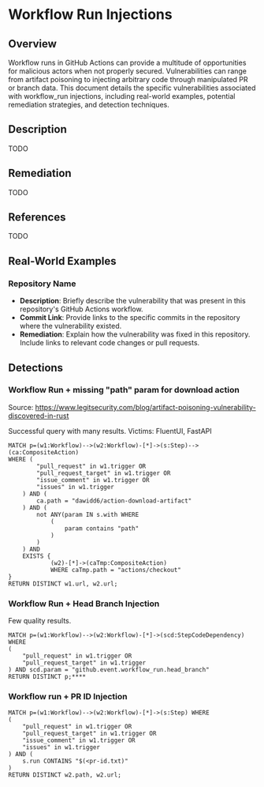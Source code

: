 # Workflow Run Injections

## Overview
Workflow runs in GitHub Actions can provide a multitude of opportunities for malicious actors when not properly secured. Vulnerabilities can range from artifact poisoning to injecting arbitrary code through manipulated PR or branch data. This document details the specific vulnerabilities associated with workflow_run injections, including real-world examples, potential remediation strategies, and detection techniques.

## Description
TODO

## Remediation
TODO

## References
TODO

## Real-World Examples
### Repository Name

* **Description**: Briefly describe the vulnerability that was present in this repository's GitHub Actions workflow.
* **Commit Link**: Provide links to the specific commits in the repository where the vulnerability existed.
* **Remediation**: Explain how the vulnerability was fixed in this repository. Include links to relevant code changes or pull requests.


## Detections

### Workflow Run + missing "path" param for download action

Source: https://www.legitsecurity.com/blog/artifact-poisoning-vulnerability-discovered-in-rust

Successful query with many results.
Victims: FluentUI, FastAPI

``` cypher
MATCH p=(w1:Workflow)-->(w2:Workflow)-[*]->(s:Step)-->(ca:CompositeAction) 
WHERE (
        "pull_request" in w1.trigger OR
        "pull_request_target" in w1.trigger OR
        "issue_comment" in w1.trigger OR
        "issues" in w1.trigger
    ) AND (
        ca.path = "dawidd6/action-download-artifact"
    ) AND (
        not ANY(param IN s.with WHERE 
            (
                param contains "path"
            )
        )
    ) AND
    EXISTS {
            (w2)-[*]->(caTmp:CompositeAction)
            WHERE caTmp.path = "actions/checkout"
}
RETURN DISTINCT w1.url, w2.url;
```

### Workflow Run + Head Branch Injection

Few quality results.

``` cypher
MATCH p=(w1:Workflow)-->(w2:Workflow)-[*]->(scd:StepCodeDependency) WHERE
(
    "pull_request" in w1.trigger OR
    "pull_request_target" in w1.trigger
) AND scd.param = "github.event.workflow_run.head_branch"
RETURN DISTINCT p;****
```

### Workflow run + PR ID Injection

``` cypher
MATCH p=(w1:Workflow)-->(w2:Workflow)-[*]->(s:Step) WHERE
(
    "pull_request" in w1.trigger OR
    "pull_request_target" in w1.trigger OR
    "issue_comment" in w1.trigger OR
    "issues" in w1.trigger
) AND (
    s.run CONTAINS "$(<pr-id.txt)"
)
RETURN DISTINCT w2.path, w2.url;
```